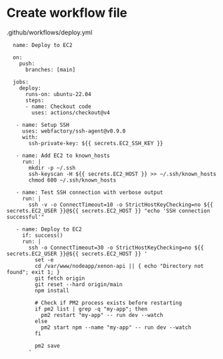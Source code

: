 # Create workflow file
.github/workflows/deploy.yml

      name: Deploy to EC2

      on:
        push:
          branches: [main]

      jobs:
        deploy:
          runs-on: ubuntu-22.04
          steps:
          - name: Checkout code
            uses: actions/checkout@v4

       - name: Setup SSH
         uses: webfactory/ssh-agent@v0.9.0
         with:
           ssh-private-key: ${{ secrets.EC2_SSH_KEY }}
   
       - name: Add EC2 to known_hosts
         run: |
           mkdir -p ~/.ssh
           ssh-keyscan -H ${{ secrets.EC2_HOST }} >> ~/.ssh/known_hosts
           chmod 600 ~/.ssh/known_hosts
   
       - name: Test SSH connection with verbose output
         run: |
           ssh -v -o ConnectTimeout=10 -o StrictHostKeyChecking=no ${{ secrets.EC2_USER }}@${{ secrets.EC2_HOST }} "echo 'SSH connection successful'"
   
       - name: Deploy to EC2
         if: success()
         run: |
           ssh -o ConnectTimeout=30 -o StrictHostKeyChecking=no ${{ secrets.EC2_USER }}@${{ secrets.EC2_HOST }} '
             set -e
             cd /var/www/nodeapp/xenon-api || { echo "Directory not found"; exit 1; }
             git fetch origin
             git reset --hard origin/main
             npm install  
             
             # Check if PM2 process exists before restarting
             if pm2 list | grep -q "my-app"; then
               pm2 restart "my-app" -- run dev --watch
             else
               pm2 start npm --name "my-app" -- run dev --watch
             fi
             
             pm2 save
           '
